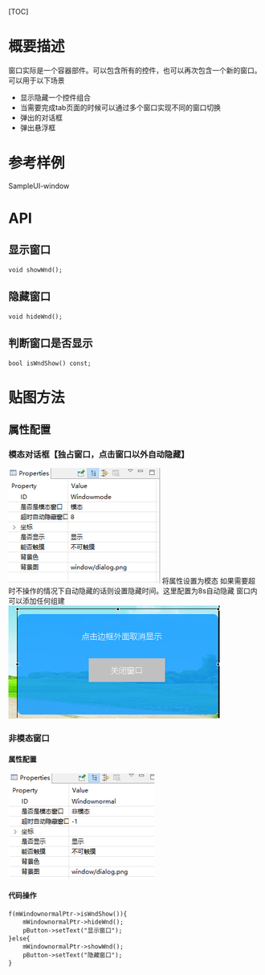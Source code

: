 
[TOC]

# 概要描述
窗口实际是一个容器部件。可以包含所有的控件，也可以再次包含一个新的窗口。可以用于以下场景
* 显示隐藏一个控件组合
* 当需要完成tab页面的时候可以通过多个窗口实现不同的窗口切换
* 弹出的对话框
* 弹出悬浮框

# 参考样例
SampleUI-window

# API
## 显示窗口
~~~
void showWnd();
~~~
## 隐藏窗口
~~~
void hideWnd();
~~~
## 判断窗口是否显示
~~~
bool isWndShow() const;
~~~

# 贴图方法
## 属性配置
### 模态对话框【独占窗口，点击窗口以外自动隐藏】
![](images/screenshot_1513345851432.png)
将属性设置为模态
如果需要超时不操作的情况下自动隐藏的话则设置隐藏时间。这里配置为8s自动隐藏
窗口内可以添加任何组建
![](images/screenshot_1513345991090.png)
### 非模态窗口
#### 属性配置
![](images/screenshot_1513346039862.png)
#### 代码操作
~~~
f(mWindownormalPtr->isWndShow()){
    mWindownormalPtr->hideWnd();
    pButton->setText("显示窗口");
}else{
    mWindownormalPtr->showWnd();
    pButton->setText("隐藏窗口");
}
~~~
